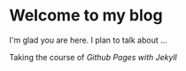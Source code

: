 # Welcome to my blog

I'm glad you are here. I plan to talk about ...

Taking the course of *Github Pages with Jekyll*
